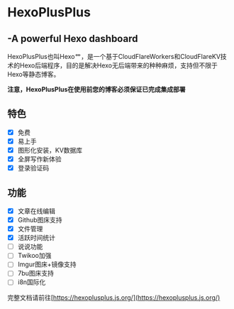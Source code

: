 # HexoPlusPlus
## -A powerful Hexo dashboard

HexoPlusPlus也叫Hexo艹，是一个基于CloudFlareWorkers和CloudFlareKV技术的Hexo后端程序，目的是解决Hexo无后端带来的种种麻烦，支持但不限于Hexo等静态博客。

**注意，HexoPlusPlus在使用前您的博客必须保证已完成集成部署**

## 特色

- [x] 免费
- [x] 易上手
- [x] 图形化安装，KV数据库
- [x] 全屏写作新体验
- [x] 登录验证码

## 功能
- [x] 文章在线编辑
- [x] Github图床支持
- [x] 文件管理
- [x] 活跃时间统计
- [ ] 说说功能
- [ ] Twikoo加强
- [ ] Imgur图床+镜像支持
- [ ] 7bu图床支持
- [ ] i8n国际化

完整文档请前往[https://hexoplusplus.js.org/](https://hexoplusplus.js.org/)
